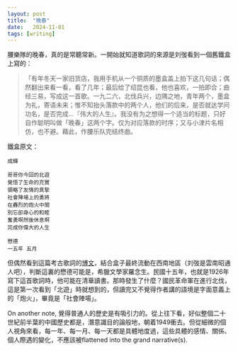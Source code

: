 ```yaml
---
layout: post
title:  "晚春"
date:   2024-11-01
tags: [writing]
---
```


腰樂隊的晚春，真的是常聽常新。一開始就知道歌詞的來源是刘弢看到一個舊鐵盒上寫的：


>「有年冬天一家旧货店，我用手机从一个铜质的墨盒盖上拍下这几句话；偶然翻出来看一看，看了几年；最后给了绍昆也看，他也喜欢，一拍即合；曲经三易，写成这一首歌。一九二六，北伐兵兴，边隅之地，青年两个，墨盒为礼，寄语未来；惟不知抬头落款中的两个人，他们的后来，是否就达学问功名，是否完成…『伟大的人生』。我没有为之想得一个适当的标题，只好自作聪明叫做「晚春」这两个字。仅为对应落款的时序；又与小津片名相仿，也不避。藉此，作腰乐队完结终曲。

鐵盒原文：
```
成輝

哥哥你今回的北遊
覺悟了生命的充實
領略了友情的真摯
社會陣場上的勇將
在轟烈的炮火中間
別忘卻身心的和睦
奮勇啊然後休息啊
完成你偉大的人生

懋德
一五年 五月
```
但偶然看到這篇考古歌詞的[博文](https://cassiel.name/2020/06/15/9075)，結合盒子最終流動在西南地區（刘弢是雲南昭通人吧），判斷這裏的懋德可能是，希臘文學家羅念生。民國十五年，也就是1926年寫下這首歌詞時，他可能在清華讀書。那時發生了什麼？國民革命軍在進行北伐，這是第一次看到「北遊」時就想到的，但讀完又不覺得作者講的語境是字面意義上的「炮火」，畢竟是「社會陣場」。

On another note, 覺得普通人的歷史是有吸引力的。從上往下看，好似整個二十世紀前半葉的中國歷史都是，潛意識目的論般地，朝着1949衝去。但從細微的個人視角來看，每一年、每一月、每一天都是具體地度過，這些具體的感情、關係、個人際遇的變化，不應該被flattened into the grand narrative(s). 